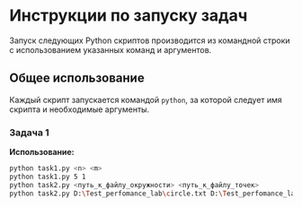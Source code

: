 # Инструкции по запуску задач

Запуск следующих Python скриптов производится из командной строки с использованием указанных команд и аргументов.

## Общее использование

Каждый скрипт запускается командой `python`, за которой следует имя скрипта и необходимые аргументы.

### Задача 1

**Использование:**
```sh
python task1.py <n> <m>
python task1.py 5 1
python task2.py <путь_к_файлу_окружности> <путь_к_файлу_точек>
python task2.py D:\Test_perfomance_lab\circle.txt D:\Test_perfomance_lab\points.txt
